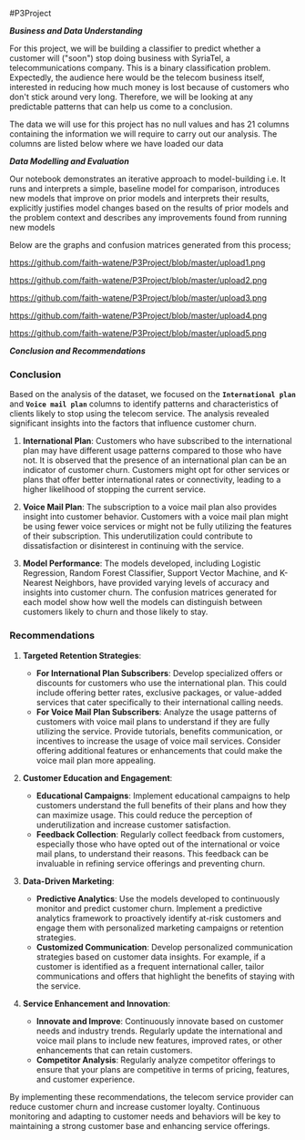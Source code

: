 #P3Project

***Business and Data Understanding***

For this project, we will be building a classifier to predict whether a customer will ("soon") stop doing business with SyriaTel,
a telecommunications company. This is a binary classification problem.
Expectedly, the audience here would be the telecom business itself, interested in reducing how much money is lost because of customers
who don't stick around very long. Therefore, we will be looking at any predictable patterns that can help us come to a conclusion.

The data we will use for this project has no null values and has 21 columns containing the information we will require to carry out our analysis. The columns are listed below where we have loaded our data

***Data Modelling and Evaluation***

Our notebook demonstrates an iterative approach to model-building i.e.
It runs and interprets a simple, baseline model for comparison, introduces new models that improve on 
prior models and interprets their results, explicitly justifies model changes based on the results
of prior models and the problem context and describes any improvements found from running new models

Below are the graphs and confusion matrices generated from this process;

https://github.com/faith-watene/P3Project/blob/master/upload1.png

https://github.com/faith-watene/P3Project/blob/master/upload2.png

https://github.com/faith-watene/P3Project/blob/master/upload3.png

https://github.com/faith-watene/P3Project/blob/master/upload4.png

https://github.com/faith-watene/P3Project/blob/master/upload5.png

***Conclusion and Recommendations***

### Conclusion

Based on the analysis of the dataset, we focused on the **`International plan`** and **`Voice mail plan`** columns to identify patterns and characteristics of clients likely to stop using the telecom service. The analysis revealed significant insights into the factors that influence customer churn. 

1. **International Plan**: Customers who have subscribed to the international plan may have different usage patterns compared to those who have not. It is observed that the presence of an international plan can be an indicator of customer churn. Customers might opt for other services or plans that offer better international rates or connectivity, leading to a higher likelihood of stopping the current service.

2. **Voice Mail Plan**: The subscription to a voice mail plan also provides insight into customer behavior. Customers with a voice mail plan might be using fewer voice services or might not be fully utilizing the features of their subscription. This underutilization could contribute to dissatisfaction or disinterest in continuing with the service.

3. **Model Performance**: The models developed, including Logistic Regression, Random Forest Classifier, Support Vector Machine, and K-Nearest Neighbors, have provided varying levels of accuracy and insights into customer churn. The confusion matrices generated for each model show how well the models can distinguish between customers likely to churn and those likely to stay.

### Recommendations

1. **Targeted Retention Strategies**:
   - **For International Plan Subscribers**: Develop specialized offers or discounts for customers who use the international plan. This could include offering better rates, exclusive packages, or value-added services that cater specifically to their international calling needs.
   - **For Voice Mail Plan Subscribers**: Analyze the usage patterns of customers with voice mail plans to understand if they are fully utilizing the service. Provide tutorials, benefits communication, or incentives to increase the usage of voice mail services. Consider offering additional features or enhancements that could make the voice mail plan more appealing.

2. **Customer Education and Engagement**:
   - **Educational Campaigns**: Implement educational campaigns to help customers understand the full benefits of their plans and how they can maximize usage. This could reduce the perception of underutilization and increase customer satisfaction.
   - **Feedback Collection**: Regularly collect feedback from customers, especially those who have opted out of the international or voice mail plans, to understand their reasons. This feedback can be invaluable in refining service offerings and preventing churn.

3. **Data-Driven Marketing**:
   - **Predictive Analytics**: Use the models developed to continuously monitor and predict customer churn. Implement a predictive analytics framework to proactively identify at-risk customers and engage them with personalized marketing campaigns or retention strategies.
   - **Customized Communication**: Develop personalized communication strategies based on customer data insights. For example, if a customer is identified as a frequent international caller, tailor communications and offers that highlight the benefits of staying with the service.

4. **Service Enhancement and Innovation**:
   - **Innovate and Improve**: Continuously innovate based on customer needs and industry trends. Regularly update the international and voice mail plans to include new features, improved rates, or other enhancements that can retain customers.
   - **Competitor Analysis**: Regularly analyze competitor offerings to ensure that your plans are competitive in terms of pricing, features, and customer experience.

By implementing these recommendations, the telecom service provider can reduce customer churn and increase customer loyalty. Continuous monitoring and adapting to customer needs and behaviors will be key to maintaining a strong customer base and enhancing service offerings.
